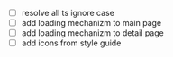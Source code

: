 - [ ] resolve all ts ignore case
- [ ] add loading mechanizm to main page
- [ ] add loading mechanizm to detail page
- [ ] add icons from style guide
